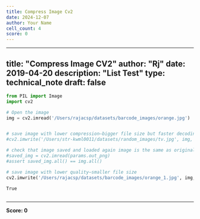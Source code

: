 ```yaml
---
title: Compress Image Cv2
date: 2024-12-07
author: Your Name
cell_count: 4
score: 0
---
```


---
title: "Compress Image CV2"
author: "Rj"
date: 2019-04-20
description: "List Test"
type: technical_note
draft: false
---

```python
from PIL import Image
import cv2
```


```python
# Open the image
img = cv2.imread('/Users/rajacsp/datasets/barcode_images/orange.jpg')


# save image with lower compression—bigger file size but faster decoding
#cv2.imwrite('/Users/str-kwml0011/datasets/random_images/tv.jpg', img, [cv2.IMWRITE_PNG_COMPRESSION, 0])

# check that image saved and loaded again image is the same as original one
#saved_img = cv2.imread(params.out_png)
#assert saved_img.all() == img.all()

# save image with lower quality—smaller file size
cv2.imwrite('/Users/rajacsp/datasets/barcode_images/orange_1.jpg', img, [cv2.IMWRITE_JPEG_QUALITY, 0])
```




    True




```python

```


---
**Score: 0**